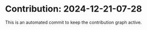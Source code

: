 # Contribution: 2024-12-21-07-28
This is an automated commit to keep the contribution graph active.
